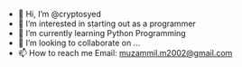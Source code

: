 - 👋 Hi, I’m @cryptosyed
- 👀 I’m interested in starting out as a programmer
- 🌱 I’m currently learning Python Programming
- 💞️ I’m looking to collaborate on ...
- 📫 How to reach me Email: muzammil.m2002@gmail.com

<!---
cryptosyed/cryptosyed is a ✨ special ✨ repository because its `README.md` (this file) appears on your GitHub profile.
You can click the Preview link to take a look at your changes.
--->
